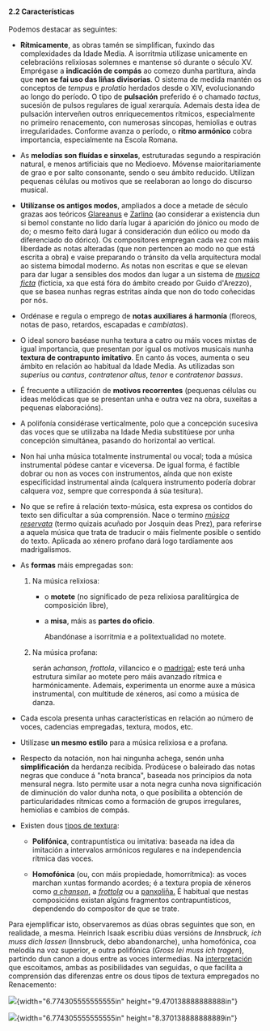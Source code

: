 #### 2.2 Características

Podemos destacar as seguintes:

-   **Rítmicamente**, as obras tamén se simplifican, fuxindo das complexidades da Idade Media. A isorritmia utilízase unicamente en celebracións relixiosas solemnes e mantense só durante o século XV. Emprégase a **indicación de compás** ao comezo dunha partitura, aínda que **non se fai uso das liñas divisorias**. O sistema de medida mantén os conceptos de *tempus* e *prolatio* herdados desde o XIV, evolucionando ao longo do período. O tipo de **pulsación** preferido é o chamado *tactus*, sucesión de pulsos regulares de igual xerarquía. Ademais desta idea de pulsación interveñen outros enriquecementos rítmicos, especialmente no primeiro renacemento, con numerosas síncopas, hemiolias e outras irregularidades. Conforme avanza o período, o **ritmo armónico** cobra importancia, especialmente na Escola Romana.

-   As **melodías son fluídas e sinxelas**, estruturadas segundo a respiración natural, e menos artificiais que no Medioevo. Móvense maioritariamente de grao e por salto consonante, sendo o seu ámbito reducido. Utilizan pequenas células ou motivos que se reelaboran ao longo do discurso musical.

-   **Utilízanse os antigos modos**, ampliados a doce a metade de século grazas aos teóricos [Glareanus](http://es.wikipedia.org/wiki/Glareanus) e [Zarlino](http://es.wikipedia.org/wiki/Gioseffo_Zarlino) (ao considerar a existencia dun si bemol constante no lido daría lugar á aparición do jónico ou modo de do; o mesmo feito dará lugar á consideración dun eólico ou modo da diferenciado do dórico). Os compositores empregan cada vez con máis liberdade as notas alteradas (que non pertencen ao modo no que está escrita a obra) e vaise preparando o tránsito da vella arquitectura modal ao sistema bimodal moderno. As notas non escritas e que se elevan para dar lugar a sensibles dos modos dan lugar a un sistema de [*musica ficta*](http://es.wikipedia.org/wiki/M%C3%BAsica_ficta) (ficticia, xa que está fóra do ámbito creado por Guido d'Arezzo), que se basea nunhas regras estritas aínda que non do todo coñecidas por nós.

-   Ordénase e regula o emprego de **notas auxiliares á harmonía** (floreos, notas de paso, retardos, escapadas e *cambiatas*).

-   O ideal sonoro baséase nunha textura a catro ou máis voces mixtas de igual importancia, que presentan por igual os motivos musicais nunha **textura de contrapunto imitativo**. En canto ás voces, aumenta o seu ámbito en relación ao habitual da Idade Media. As utilizadas son *superius* ou *cantus*, *contratenor altus*, *tenor* e *contratenor bassus*.

-   É frecuente a utilización de **motivos recorrentes** (pequenas células ou ideas melódicas que se presentan unha e outra vez na obra, suxeitas a pequenas elaboracións).

-   A polifonía considérase verticalmente, polo que a concepción sucesiva das voces que se utilizaba na Idade Media substitúese por unha concepción simultánea, pasando do horizontal ao vertical.

-   Non hai unha música totalmente instrumental ou vocal; toda a música instrumental pódese cantar e viceversa. De igual forma, é factible dobrar ou non as voces con instrumentos, aínda que non existe especificidad instrumental aínda (calquera instrumento podería dobrar calquera voz, sempre que corresponda á súa tesitura).

-   No que se refire á relación texto-música, esta expresa os contidos do texto sen dificultar a súa comprensión. Nace o termino [*música reservata*](http://es.wikipedia.org/wiki/Musica_reservata) (termo quizais acuñado por Josquin deas Prez), para referirse a aquela música que trata de traducir o máis fielmente posible o sentido do texto. Aplicada ao xénero profano dará logo tardíamente aos madrigalismos.

-   As **formas** máis empregadas son:

    1. Na música relixiosa:

       - o **motete** (no significado de peza relixiosa paralitúrgica de composición libre),

       - a **misa**, máis as **partes do oficio**. 

         Abandónase a isorritmia e a politextualidad no motete.

    2. Na música profana:

       serán a*chanson*, *frottola*, villancico e o [madrigal](http://es.wikipedia.org/wiki/Madrigal_%28m%C3%BAsica%29); este terá unha estrutura similar ao motete pero máis avanzado rítmica e harmónicamente. Ademais, experimenta un enorme auxe a música instrumental, con multitude de xéneros, así como a música de danza.

-   Cada escola presenta unhas características en relación ao número de voces, cadencias empregadas, textura, modos, etc.

-   Utilízase **un mesmo estilo** para a música relixiosa e a profana.

-   Respecto da notación, non hai ningunha achega, senón unha **simplificación** da herdanza recibida. Prodúcese o baleirado das notas negras que conduce á "nota branca", baseada nos principios da nota mensural negra. Isto permite usar a nota negra cunha nova significación de diminución do valor dunha nota, o que posibilita a obtención de particularidades rítmicas como a formación de grupos irregulares, hemiolias e cambios de compás.

-   Existen dous <u>tipos de textura</u>:

    -   **Polifónica**, contrapuntística ou imitativa: baseada na idea da imitación a intervalos armónicos regulares e na independencia rítmica das voces.

    -   **Homofónica** (ou, con máis propiedade, homorrítmica): as voces marchan xuntas formando acordes; é a textura propia de xéneros como [*a chanson*,](http://es.wikipedia.org/wiki/Chanson) a [*frottola*](http://es.wikipedia.org/wiki/Frottola) ou a [panxoliña.](http://es.wikipedia.org/wiki/Villancico) É habitual que nestas composicións existan algúns fragmentos contrapuntísticos, dependendo do compositor de que se trate.

Para ejemplificar isto, observaremos as dúas obras seguintes que son, en realidade, a mesma. Heinrich Isaak escribiu dúas versións de *Innsbruck, ich muss dich lassen* (Innsbruck, debo abandonarche), unha homofónica, coa melodía na voz superior, e outra polifónica (*Gross* *lei muss ich tragen*), partindo dun canon a dous entre as voces intermedias. Na [interpretación](http://open.spotify.com/track/6sFWmiPy6R5EeOC58TXO9Y) que escoitamos, ambas as posibilidades van seguidas, o que facilita a comprensión das diferenzas entre os dous tipos de textura empregados no Renacemento:

![](media/image1.jpeg){width="6.774305555555555in" height="9.470138888888888in"}

![](media/image2.jpeg){width="6.774305555555555in" height="8.370138888888889in"}
